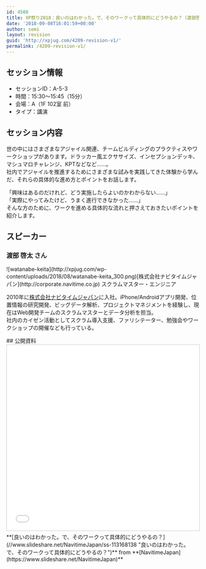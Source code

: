 ```yaml
---
id: 4508
title: XP祭り2018：良いのはわかった。で、そのワークって具体的にどうやるの？（渡部啓太さん）
date: '2018-09-08T16:01:59+00:00'
author: semi
layout: revision
guid: 'http://xpjug.com/4209-revision-v1/'
permalink: /4209-revision-v1/
---
```


## セッション情報

- セッションID：A-5-3
- 時間：15:30～15:45（15分）
- 会場：A（1F 102室 前）
- タイプ：講演

## セッション内容

世の中にはさまざまなアジャイル関連、チームビルディングのプラクティスやワークショップがあります。ドラッカー風エクササイズ、インセプションデッキ、マシュマロチャレンジ、KPTなどなど……。  
社内でアジャイルを推進するためにさまざまな試みを実践してきた体験から学んだ、それらの具体的な進め方とポイントをお話します。

「興味はあるのだけれど、どう実施したらよいのかわからない……」  
「実際にやってみたけど、うまく進行できなかった……」  
そんな方のために、ワークを進める具体的な流れと押さえておきたいポイントを紹介します。

## スピーカー

### 渡部 啓太 さん

<div class="profile">![watanabe-keita](http://xpjug.com/wp-content/uploads/2018/08/watanabe-keita_300.png)[株式会社ナビタイムジャパン](http://corporate.navitime.co.jp) スクラムマスター・エンジニア

2010年に[株式会社ナビタイムジャパン](http://corporate.navitime.co.jp)に入社。iPhone/Androidアプリ開発、位置情報の研究開発、ビッグデータ解析、プロジェクトマネジメントを経験し、現在はWeb開発チームのスクラムマスターとデータ分析を担当。  
社内のカイゼン活動としてスクラム導入支援、ファリシテーター、勉強会やワークショップの開催なども行っている。

</div>## 公開資料

<iframe allowfullscreen="" frameborder="0" height="485" marginheight="0" marginwidth="0" scrolling="no" src="//www.slideshare.net/slideshow/embed_code/key/N4PgsAi5YgYXJO" style="border:1px solid #CCC; border-width:1px; margin-bottom:5px; max-width: 100%;" width="595"> </iframe>

<div style="margin-bottom:5px">  **[良いのはわかった。で、そのワークって具体的にどうやるの？](//www.slideshare.net/NavitimeJapan/ss-113168138 "良いのはわかった。で、そのワークって具体的にどうやるの？")**  from **[NavitimeJapan](https://www.slideshare.net/NavitimeJapan)** </div>